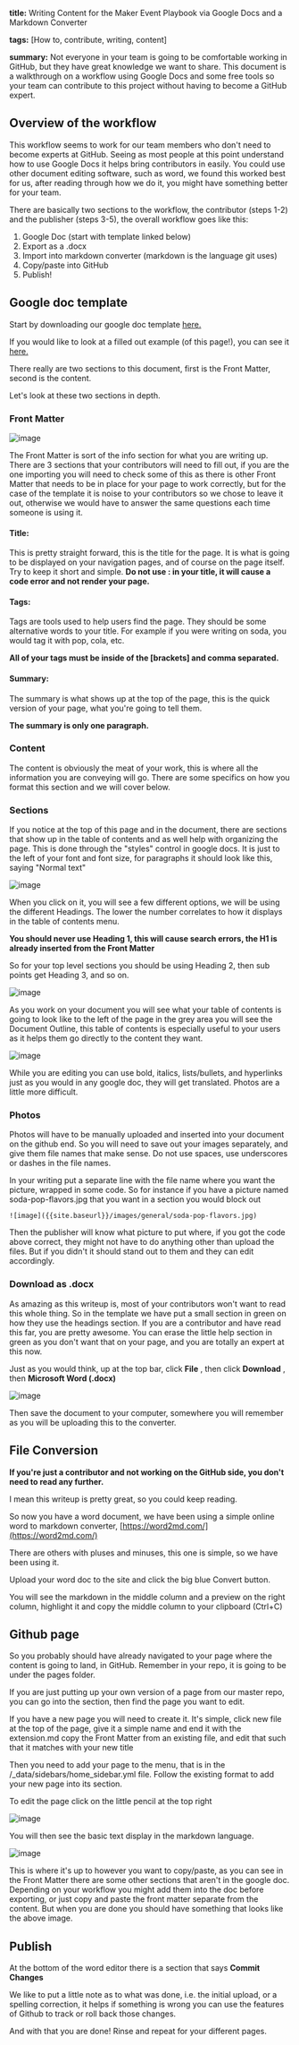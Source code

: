 **title:** Writing Content for the Maker Event Playbook via Google Docs and a Markdown Converter

**tags:** [How to, contribute, writing, content]

**summary:** Not everyone in your team is going to be comfortable working in GitHub, but they have great knowledge we want to share. This document is a walkthrough on a workflow using Google Docs and some free tools so your team can contribute to this project without having to become a GitHub expert.

## Overview of the workflow

This workflow seems to work for our team members who don&#39;t need to become experts at GitHub. Seeing as most people at this point understand how to use Google Docs it helps bring contributors in easily. You could use other document editing software, such as word, we found this worked best for us, after reading through how we do it, you might have something better for your team.

There are basically two sections to the workflow, the contributor (steps 1-2) and the publisher (steps 3-5), the overall workflow goes like this:

1. Google Doc (start with template linked below)
2. Export as a .docx
3. Import into markdown converter (markdown is the language git uses)
4. Copy/paste into GitHub
5. Publish!

## Google doc template

Start by downloading our google doc template [here.](https://docs.google.com/document/d/1gITR6dMpdQlwCors3B6je-uC3p_hvwRirAqr10cBQIs/edit?usp=sharing)

If you would like to look at a filled out example (of this page!), you can see it [here.](https://docs.google.com/document/d/1pTWuaxLHYlP0S5hXgwqYshjssChm7VOLq99Hc2STbv4/edit?usp=sharing)

There really are two sections to this document, first is the Front Matter, second is the content.

Let&#39;s look at these two sections in depth.

### Front Matter

![image]({{site.baseurl}}/images/general/front-matter.png)

The Front Matter is sort of the info section for what you are writing up. There are 3 sections that your contributors will need to fill out, if you are the one importing you will need to check some of this as there is other Front Matter that needs to be in place for your page to work correctly, but for the case of the template it is noise to your contributors so we chose to leave it out, otherwise we would have to answer the same questions each time someone is using it.

#### Title:

This is pretty straight forward, this is the title for the page. It is what is going to be displayed on your navigation pages, and of course on the page itself. Try to keep it short and simple. **Do not use : in your title, it will cause a code error and not render your page.**

#### Tags:

Tags are tools used to help users find the page. They should be some alternative words to your title. For example if you were writing on soda, you would tag it with pop, cola, etc.

**All of your tags must be inside of the [brackets] and comma separated.**

#### Summary:

The summary is what shows up at the top of the page, this is the quick version of your page, what you&#39;re going to tell them.

**The summary is only one paragraph.**

### Content

The content is obviously the meat of your work, this is where all the information you are conveying will go. There are some specifics on how you format this section and we will cover below.

### Sections

If you notice at the top of this page and in the document, there are sections that show up in the table of contents and as well help with organizing the page. This is done through the &quot;styles&quot; control in google docs. It is just to the left of your font and font size, for paragraphs it should look like this, saying &quot;Normal text&quot;

![image]({{site.baseurl}}/images/general/header.png)

When you click on it, you will see a few different options, we will be using the different Headings. The lower the number correlates to how it displays in the table of contents menu.

**You should never use Heading 1, this will cause search errors, the H1 is already inserted from the Front Matter**

So for your top level sections you should be using Heading 2, then sub points get Heading 3, and so on.

![image]({{site.baseurl}}/images/general/heading-choices.png)

As you work on your document you will see what your table of contents is going to look like to the left of the page in the grey area you will see the Document Outline, this table of contents is especially useful to your users as it helps them go directly to the content they want.

![image]({{site.baseurl}}/images/general/document-outline.png)

While you are editing you can use bold, italics, lists/bullets, and hyperlinks just as you would in any google doc, they will get translated. Photos are a little more difficult.

### Photos

Photos will have to be manually uploaded and inserted into your document on the github end. So you will need to save out your images separately, and give them file names that make sense. Do not use spaces, use underscores or dashes in the file names.

In your writing put a separate line with the file name where you want the picture, wrapped in some code. So for instance if you have a picture named soda-pop-flavors.jpg that you want in a section you would block out

```
![image]({{site.baseurl}}/images/general/soda-pop-flavors.jpg)
```

Then the publisher will know what picture to put where, if you got the code above correct, they might not have to do anything other than upload the files. But if you didn&#39;t it should stand out to them and they can edit accordingly.

### Download as .docx

As amazing as this writeup is, most of your contributors won&#39;t want to read this whole thing. So in the template we have put a small section in green on how they use the headings section. If you are a contributor and have read this far, you are pretty awesome. You can erase the little help section in green as you don&#39;t want that on your page, and you are totally an expert at this now.

Just as you would think, up at the top bar, click **File** , then click **Download** , then **Microsoft Word (.docx)**

![image]({{site.baseurl}}/images/general/download-as.png)

Then save the document to your computer, somewhere you will remember as you will be uploading this to the converter.

## File Conversion

**If you&#39;re just a contributor and not working on the GitHub side, you don&#39;t need to read any further.**

I mean this writeup is pretty great, so you could keep reading.

So now you have a word document, we have been using a simple online word to markdown converter, [https://word2md.com/](https://word2md.com/)

There are others with pluses and minuses, this one is simple, so we have been using it.

Upload your word doc to the site and click the big blue Convert button.

You will see the markdown in the middle column and a preview on the right column, highlight it and copy the middle column to your clipboard (Ctrl+C)

## Github page

So you probably should have already navigated to your page where the content is going to land, in GitHub. Remember in your repo, it is going to be under the pages folder.

If you are just putting up your own version of a page from our master repo, you can go into the section, then find the page you want to edit.

If you have a new page you will need to create it. It&#39;s simple, click new file at the top of the page, give it a simple name and end it with the extension.md copy the Front Matter from an existing file, and edit that such that it matches with your new title

Then you need to add your page to the menu, that is in the /\_data/sidebars/home\_sidebar.yml file. Follow the existing format to add your new page into its section.

To edit the page click on the little pencil at the top right

![image]({{site.baseurl}}/images/general/edit-pencil.png)

You will then see the basic text display in the markdown language.

![image]({{site.baseurl}}/images/general/in-git.png)

This is where it&#39;s up to however you want to copy/paste, as you can see in the Front Matter there are some other sections that aren&#39;t in the google doc. Depending on your workflow you might add them into the doc before exporting, or just copy and paste the front matter separate from the content. But when you are done you should have something that looks like the above image.

## Publish

At the bottom of the word editor there is a section that says **Commit Changes**

We like to put a little note as to what was done, i.e. the initial upload, or a spelling correction, it helps if something is wrong you can use the features of Github to track or roll back those changes.

And with that you are done! Rinse and repeat for your different pages.
